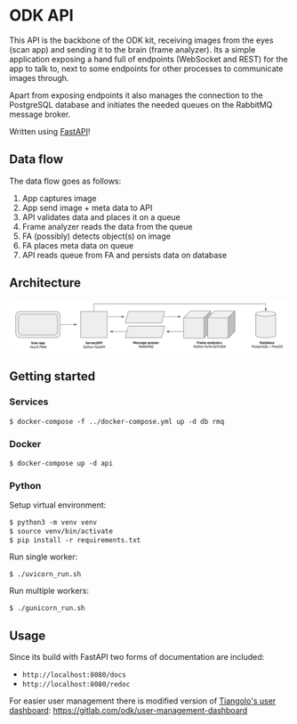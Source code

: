 # ODK API

This API is the backbone of the ODK kit, receiving images from the eyes (scan app) and sending it to the brain (frame analyzer). Its a simple application exposing a hand full of endpoints (WebSocket and REST) for the app to talk to, next to some endpoints for other processes to communicate images through.

Apart from exposing endpoints it also manages the connection to the PostgreSQL database and initiates the needed queues on the RabbitMQ message broker.

Written using [FastAPI](https://fastapi.tiangolo.com/)!

## Data flow

The data flow goes as follows:

1. App captures image
2. App send image + meta data to API
3. API validates data and places it on a queue
3. Frame analyzer reads the data from the queue
4. FA (possibly) detects object(s) on image
5. FA places meta data on queue
6. API reads queue from FA and persists data on database

## Architecture

![ODK Architecture Image](../images/odk-stack-architecture-2.png)

## Getting started

### Services
```
$ docker-compose -f ../docker-compose.yml up -d db rmq
```

### Docker

```
$ docker-compose up -d api
```

### Python

Setup virtual environment:
```
$ python3 -m venv venv
$ source venv/bin/activate
$ pip install -r requirements.txt
```

Run single worker:
```
$ ./uvicorn_run.sh
```

Run multiple workers:
```
$ ./gunicorn_run.sh
```

## Usage

Since its build with FastAPI two forms of documentation are included:
- `http://localhost:8080/docs`
- `http://localhost:8080/redoc`

For easier user management there is modified version of [Tiangolo's user dashboard](https://github.com/tiangolo/full-stack-fastapi-postgresql):
https://gitlab.com/odk/user-management-dashboard
